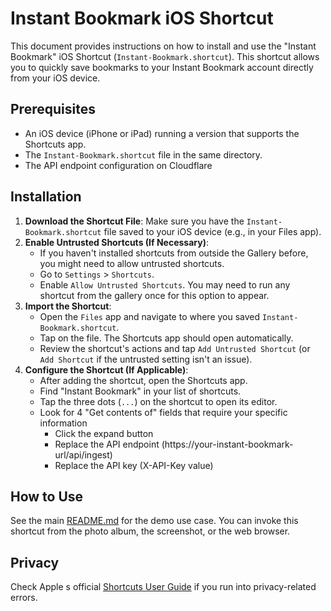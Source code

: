 # Instant Bookmark iOS Shortcut

This document provides instructions on how to install and use the "Instant Bookmark" iOS Shortcut (`Instant-Bookmark.shortcut`). This shortcut allows you to quickly save bookmarks to your Instant Bookmark account directly from your iOS device.

## Prerequisites

*   An iOS device (iPhone or iPad) running a version that supports the Shortcuts app.
*   The `Instant-Bookmark.shortcut` file in the same directory.
*   The API endpoint configuration on Cloudflare

## Installation

1.  **Download the Shortcut File**: Make sure you have the `Instant-Bookmark.shortcut` file saved to your iOS device (e.g., in your Files app).
2.  **Enable Untrusted Shortcuts (If Necessary)**:
    *   If you haven't installed shortcuts from outside the Gallery before, you might need to allow untrusted shortcuts.
    *   Go to `Settings` > `Shortcuts`.
    *   Enable `Allow Untrusted Shortcuts`. You may need to run any shortcut from the gallery once for this option to appear.
3.  **Import the Shortcut**:
    *   Open the `Files` app and navigate to where you saved `Instant-Bookmark.shortcut`.
    *   Tap on the file. The Shortcuts app should open automatically.
    *   Review the shortcut's actions and tap `Add Untrusted Shortcut` (or `Add Shortcut` if the untrusted setting isn't an issue).
4.  **Configure the Shortcut (If Applicable)**:
    *   After adding the shortcut, open the Shortcuts app.
    *   Find "Instant Bookmark" in your list of shortcuts.
    *   Tap the three dots (`...`) on the shortcut to open its editor.
    *   Look for 4 "Get contents of" fields that require your specific information
        *   Click the expand button
        *    Replace the API endpoint (https://your-instant-bookmark-url/api/ingest)
        *    Replace the API key (X-API-Key value)

## How to Use

See the main [README.md](../../README.md) for the demo use case. You can invoke this shortcut from the photo album, the screenshot, or the web browser.

## Privacy
Check Apple
s official [Shortcuts User Guide](https://support.apple.com/guide/shortcuts/adjust-privacy-settings-apd961a4fc65/8.0/ios/18.0) if you run into privacy-related errors.